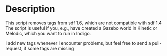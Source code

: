 # Description

This script removes tags from sdf 1.6, which are not compatible with sdf 1.4
The script is useful if you, e.g., have created a Gazebo world in Kinetic or Melodic, which you want to run in Indigo.

I add new tags whenever I encounter problems, but feel free to send a pull-request, if some tags are missing
